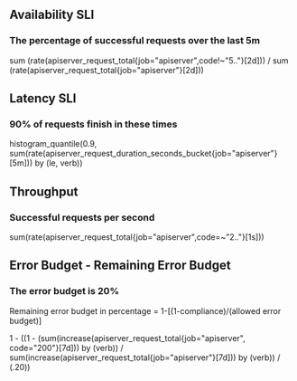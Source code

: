 ## Availability SLI
### The percentage of successful requests over the last 5m

sum (rate(apiserver_request_total{job="apiserver",code!~"5.."}[2d]))
/
sum (rate(apiserver_request_total{job="apiserver"}[2d]))

## Latency SLI
### 90% of requests finish in these times

histogram_quantile(0.9, sum(rate(apiserver_request_duration_seconds_bucket{job="apiserver"}[5m])) by (le, verb))


## Throughput
### Successful requests per second

sum(rate(apiserver_request_total{job="apiserver",code=~"2.."}[1s]))


## Error Budget - Remaining Error Budget
### The error budget is 20%
Remaining error budget in percentage = 1-[(1-compliance)/(allowed error budget)]

1 - ((1 - (sum(increase(apiserver_request_total{job="apiserver", code="200"}[7d])) by (verb)) / sum(increase(apiserver_request_total{job="apiserver"}[7d])) by (verb)) / (.20))
